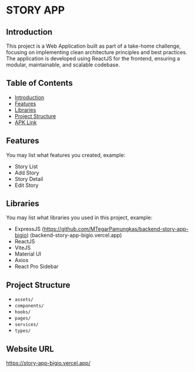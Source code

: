 # STORY APP

## Introduction

This project is a Web Application built as part of a take-home challenge, focusing on implementing clean architecture principles and best practices. The application is developed using ReactJS for the frontend, ensuring a modular, maintainable, and scalable codebase.

## Table of Contents

- [Introduction](#introduction)
- [Features](#features)
- [Libraries](#libraries)
- [Project Structure](#project-structure)
- [APK Link](#apk-link)

## Features

You may list what features you created, example:
- Story List
- Add Story
- Story Detail
- Edit Story

## Libraries

You may list what libraries you used in this project, example:
- ExpressJS (https://github.com/MTegarPamungkas/backend-story-app-bigio) (backend-story-app-bigio.vercel.app)
- ReactJS
- ViteJS
- Material UI
- Axios
- React Pro Sidebar

## Project Structure

- `assets/`
- `components/`
- `hooks/`
- `pages/`
- `services/`
- `types/`

## Website URL

https://story-app-bigio.vercel.app/
